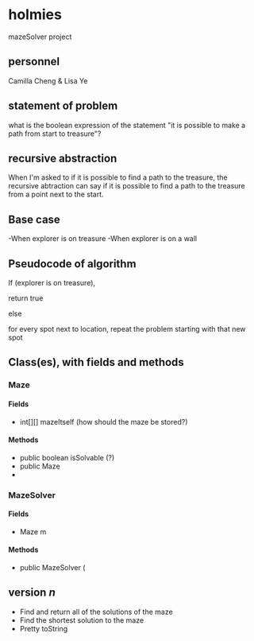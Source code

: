 # holmies
mazeSolver project

## personnel
Camilla Cheng & Lisa Ye

## statement of problem
what is the boolean expression of the statement
  "it is possible to make a path from start to treasure"?

## recursive abstraction
When I'm asked to 
  if it is possible to find a path to the treasure,
the recursive abtraction can say
  if it is possible to find a path to the treasure from a point next to the start.

## Base case
-When explorer is on treasure
-When explorer is on a wall

## Pseudocode of algorithm
If (explorer is on treasure), 

return true

else 

for every spot next to location,
repeat the problem starting with that new spot


## Class(es), with fields and methods
### Maze
#### Fields
- int[][] mazeItself (how should the maze be stored?)

#### Methods
- public boolean isSolvable (?)
- public Maze
- 

### MazeSolver
#### Fields
- Maze m

#### Methods
- public MazeSolver (

## version *n*
- Find and return all of the solutions of the maze
- Find the shortest solution to the maze
- Pretty toString
